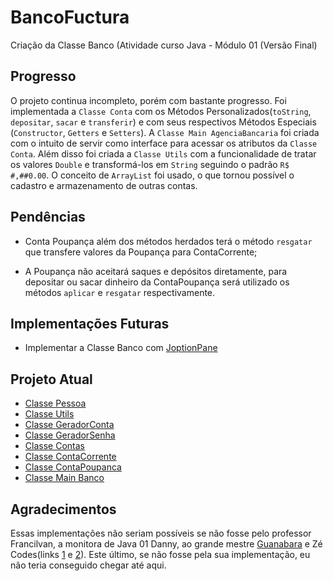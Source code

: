 # BancoFuctura
Criação da Classe Banco (Atividade curso Java - Módulo 01 (Versão Final)

## Progresso
O projeto continua incompleto, porém com bastante progresso. Foi implementada a `Classe Conta` com os Métodos Personalizados(`toString`, `depositar`, `sacar` e `transferir`) e com seus respectivos Métodos Especiais (`Constructor`, `Getters` e `Setters`). A `Classe Main AgenciaBancaria` foi criada com o intuito de servir como interface para acessar os atributos da `Classe Conta`. Além disso foi criada a `Classe Utils` com a funcionalidade de tratar os valores `Double` e transformá-los em `String` seguindo o padrão `R$ #,##0.00`. O conceito de `ArrayList` foi usado, o que tornou possível o cadastro e armazenamento de outras contas. 

## Pendências

* Conta Poupança além dos métodos herdados terá o método `resgatar`
que transfere valores da Poupança para ContaCorrente;

* A Poupança não aceitará saques e depósitos diretamente, para
depositar ou sacar dinheiro da ContaPoupança será utilizado os métodos
`aplicar` e `resgatar` respectivamente.

## Implementações Futuras

* Implementar a Classe Banco com [JoptionPane](https://www.youtube.com/watch?v=6wo9vvlIhRo&ab_channel=Zécodes)

## Projeto Atual

* [Classe Pessoa](https://github.com/Edivaldo16/Banco01/blob/main/AgenciaBanco/Pessoa.java)
* [Classe Utils](https://github.com/Edivaldo16/Banco01/blob/main/AgenciaBanco/Utils.java)
* [Classe GeradorConta](https://github.com/Edivaldo16/Banco01/blob/main/AgenciaBanco/Utils.java)
* [Classe GeradorSenha](https://github.com/Edivaldo16/Banco01/blob/main/AgenciaBanco/Utils.java)
* [Classe Contas](https://github.com/Edivaldo16/Banco01/blob/main/AgenciaBanco/Conta.java)
* [Classe ContaCorrente](https://github.com/Edivaldo16/Banco01/blob/main/AgenciaBanco/Conta.java)
* [Classe ContaPoupanca](https://github.com/Edivaldo16/Banco01/blob/main/AgenciaBanco/Conta.java)
* [Classe Main Banco](https://github.com/Edivaldo16/Banco01/blob/main/AgenciaBanco/AgenciaBancaria.java)

## Agradecimentos

Essas implementações não seriam possíveis se não fosse pelo professor Francilvan, a monitora de Java 01 Danny, ao grande mestre [Guanabara](https://www.youtube.com/watch?v=KlIL63MeyMY&list=PLHz_AreHm4dkqe2aR0tQK74m8SFe-aGsY&ab_channel=CursoemVídeo) e Zé Codes(links [1](https://www.youtube.com/watch?v=AExKQiCqwGs&ab_channel=Zécodes) e [2](https://www.youtube.com/watch?v=6wo9vvlIhRo&ab_channel=Zécodes)). Este último, se não fosse pela sua implementação, eu não teria conseguido chegar até aqui. 
